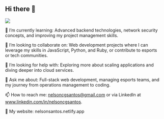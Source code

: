## Hi there 👋

![](https://komarev.com/ghpvc/?username=nelsoncgsantos&style=for-the-badge&color=red)

🌱 I’m currently learning: Advanced backend technologies, network security concepts, and improving my project management skills.

👯 I’m looking to collaborate on: Web development projects where I can leverage my skills in JavaScript, Python, and Ruby, or contribute to esports or tech communities.

🤔 I’m looking for help with: Exploring more about scaling applications and diving deeper into cloud services.

💬 Ask me about: Full-stack web development, managing esports teams, and my journey from operations management to coding.

📫 How to reach me: nelsoncgsantos@gmail.com or via LinkedIn at www.linkedin.com/in/nelsoncgsantos.

🛜 My website: nelsonsantos.netlify.app
